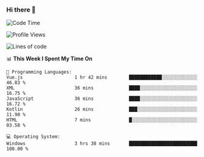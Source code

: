 ### Hi there 👋
<!--START_SECTION:waka-->
![Code Time](http://img.shields.io/badge/Code%20Time-22%20hrs%2021%20mins-blue)

![Profile Views](http://img.shields.io/badge/Profile%20Views-0-blue)

![Lines of code](https://img.shields.io/badge/From%20Hello%20World%20I%27ve%20Written-294.6%20thousand%20lines%20of%20code-blue)

📊 **This Week I Spent My Time On** 

```text
💬 Programming Languages: 
Vue.js                   1 hr 42 mins        ████████████░░░░░░░░░░░░░   46.83 % 
XML                      36 mins             ████░░░░░░░░░░░░░░░░░░░░░   16.75 % 
JavaScript               36 mins             ████░░░░░░░░░░░░░░░░░░░░░   16.72 % 
Kotlin                   26 mins             ███░░░░░░░░░░░░░░░░░░░░░░   11.90 % 
HTML                     7 mins              █░░░░░░░░░░░░░░░░░░░░░░░░   03.58 % 

💻 Operating System: 
Windows                  3 hrs 38 mins       █████████████████████████   100.00 % 
```


<!--END_SECTION:waka-->
<!--
**AnimeruFR/AnimeruFR** is a ✨ _special_ ✨ repository because its `README.md` (this file) appears on your GitHub profile.

Here are some ideas to get you started:

- 🔭 I’m currently working on ...
- 🌱 I’m currently learning ...
- 👯 I’m looking to collaborate on ...
- 🤔 I’m looking for help with ...
- 💬 Ask me about ...
- 📫 How to reach me: ...
- 😄 Pronouns: ...
- ⚡ Fun fact: ...
-->
